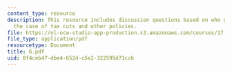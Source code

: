 ```yaml
---
content_type: resource
description: This resource includes discussion questions based on who gets represented?
  the case of tax cuts and other policies.
file: https://ol-ocw-studio-app-production.s3.amazonaws.com/courses/17-317-u-s-social-policy-spring-2006/8f4ceb47dbe4652dc5e2322595d71cc6_6.pdf
file_type: application/pdf
resourcetype: Document
title: 6.pdf
uid: 8f4ceb47-dbe4-652d-c5e2-322595d71cc6
---
```

